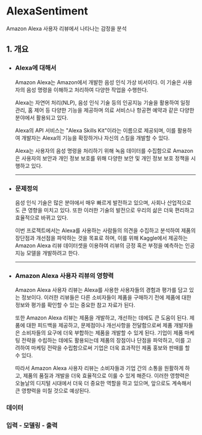 # AlexaSentiment
Amazon Alexa 사용자 리뷰에서 나타나는 감정을 분석

## 1. 개요

   * ### Alexa에 대해서
   
      Amazon Alexa는 Amazon에서 개발한 음성 인식 가상 비서이다. 이 기술은 사용자의 음성 명령을 이해하고 처리하여 다양한 작업을 수행한다.
   
      Alexa는 자연어 처리(NLP), 음성 인식 기술 등의 인공지능 기술을 활용하여 일정 관리, 홈 제어 등 다양한 기능을 제공하며 의료 서비스나 항공편 예약과 같은 다양한 분야에서 활용되고 있다.
   
      Alexa의 API 서비스는 "Alexa Skills Kit"이라는 이름으로 제공되며, 이를 활용하여 개발자는 Alexa의 기능을 확장하거나 자신의 스킬을 개발할 수 있다.
   
      Alexa는 사용자의 음성 명령을 처리하기 위해 녹음 데이터를 수집함으로 Amazon은 사용자의 보안과 개인 정보 보호를 위해 다양한 보안 및 개인 정보 보호 정책을 시행하고 있다. <hr>
      

   * ### 문제정의
   
      음성 인식 기술은 많은 분야에서 매우 빠르게 발전하고 있으며, 사회나 산업적으로도 큰 영향을 미치고 있다. 또한 이러한 기술의 발전으로 우리의 삶은 더욱 편리하고 효율적으로 바뀌고 있다.
      
      이번 프로젝트에서는 Alexa를 사용하는 사람들의 의견을 수집하고 분석하여 제품의 장단점과 개선점을 파악하는 것을 목표로 하며, 이를 위해 Kaggle에서 제공하는 Amazon Alexa 리뷰 데이터셋을 이용하여 리뷰의 긍정 혹은 부정을 예측하는 인공지능 모델을 개발하려고 한다. <hr>
      

   * ### Amazon Alexa 사용자 리뷰의 영향력
   
      Amazon Alexa 사용자 리뷰는 Alexa를 사용한 사용자들의 경험과 평가를 담고 있는 정보이다. 이러한 리뷰들은 다른 소비자들이 제품을 구매하기 전에 제품에 대한 정보와 평가를 확인할 수 있는 중요한 참고 자료가 된다. 
      
     또한 Amazon Alexa 리뷰는 제품을 개발하고, 개선하는 데에도 큰 도움이 된다. 제품에 대한 피드백을 제공하고, 문제점이나 개선사항을 전달함으로써 제품 개발자들은 소비자들의 요구에 더욱 부합하는 제품을 개발할 수 있게 된다. 기업이 제품 마케팅 전략을 수립하는 데에도 활용되는데 제품의 장점이나 단점을 파악하고, 이를 고려하여 마케팅 전략을 수립함으로써 기업은 더욱 효과적인 제품 홍보와 판매를 할 수 있다.
      
      따라서 Amazon Alexa 사용자 리뷰는 소비자들과 기업 간의 소통을 원활하게 하고, 제품의 품질과 개발을 더욱 효율적으로 이룰 수 있게 해준다. 이러한 영향력은 오늘날의 디지털 시대에서 더욱 더 중요한 역할을 하고 있으며, 앞으로도 계속해서 큰 영향력을 미칠 것으로 예상된다.

    
   ### 데이터
   
   
   ### 입력 - 모델링 - 출력
   
   
   
